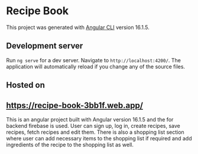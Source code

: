 # Recipe Book

This project was generated with [Angular CLI](https://github.com/angular/angular-cli) version 16.1.5.

## Development server

Run `ng serve` for a dev server. Navigate to `http://localhost:4200/`. The application will automatically reload if you change any of the source files.

## Hosted on

## https://recipe-book-3bb1f.web.app/

This is an angular project built with Angular version 16.1.5 and the for backend firebase is used. User can sign up, log in, create recipes, save recipes, fetch recipes and edit them. There is also a
shopping list section where user can add necessary items to the shopping list if required and add ingredients of the recipe to the shopping list as well.

